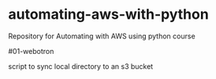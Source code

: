 # automating-aws-with-python

Repository for Automating with AWS using python course

#01-webotron

script to sync local directory to an s3 bucket
